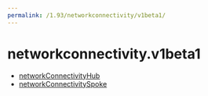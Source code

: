 ```yaml
---
permalink: /1.93/networkconnectivity/v1beta1/
---
```


# networkconnectivity.v1beta1



* [networkConnectivityHub](networkConnectivityHub.md)
* [networkConnectivitySpoke](networkConnectivitySpoke.md)